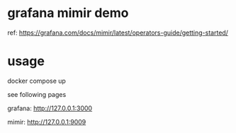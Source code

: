 # grafana mimir demo

ref: https://grafana.com/docs/mimir/latest/operators-guide/getting-started/

# usage

docker compose up

see following pages

grafana: http://127.0.0.1:3000

mimir: http://127.0.0.1:9009

